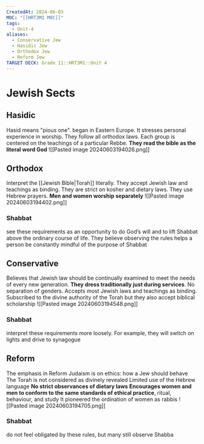 ```yaml
---
CreatedAt: 2024-06-03
MOC: "[[HRT3M1 MOC]]"
tags:
  - Unit-4
aliases:
  - Conservative Jew
  - Hasidic Jew
  - Orthodox Jew
  - Reform Jew
TARGET DECK: Grade 11::HRT3M1::Unit 4
---
```


# Jewish Sects

## Hasidic
Hasid means "pious one". began in Eastern Europe. It stresses personal experience in worship.
They follow all orthodox laws. Each group is centered on the teachings of a particular Rebbe. **They read the bible as the literal word God**
![[Pasted image 20240603194026.png]]
<!--ID: 1717533948796-->


## Orthodox
Interpret the [[Jewish Bible|Torah]] literally. They accept Jewish law and teachings as binding.
They are strict on kosher and dietary laws. They use Hebrew prayers.
**Men and women worship separately**
![[Pasted image 20240603194402.png]]
### Shabbat
see these requirements as an opportunity to do God’s will and to lift Shabbat above the ordinary course of life. They believe observing the rules helps a person be constantly mindful of the purpose of Shabbat
<!--ID: 1717533948798-->


## Conservative
Believes that Jewish law should be continually examined to meet the needs of every new generation. **They dress  traditionally just during services**. No separation of genders. Accepts most Jewish laws and teachings as binding. Subscribed to the divine authority of the Torah but they also accept biblical scholarship
![[Pasted image 20240603194548.png]]
### Shabbat
interpret these requirements more loosely. For example, they will switch on lights and drive to synagogue
<!--ID: 1717533948801-->



## Reform
The emphasis in Reform Judaism is on ethics: how a Jew should behave
The Torah is not considered as divinely revealed
Limited use of the Hebrew language
**No strict observances of dietary laws**
**Encourages women and men to conform to the same standards of ethical practice**, ritual, behaviour, and study
It pioneered the ordination of women as rabbis
![[Pasted image 20240603194705.png]]
### Shabbat
do not feel obligated by these rules, but many still observe Shabba
<!--ID: 1717533948804-->
